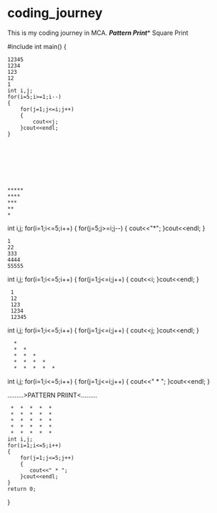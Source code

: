# coding_journey
This is my coding journey in MCA.
*********Pattern Print**********
Square Print 



#include<iostream>
int main()
{




    12345
    1234
    123
    12
    1
    int i,j;
    for(i=5;i>=1;i--)
    {
        for(j=1;j<=i;j++)
        {
            cout<<j;
        }cout<<endl;
    }








    *****
    ****
    ***
    **
    * 
  int i,j;
  for(i=1;i<=5;i++)
  {
    for(j=5;j>=i;j--)
    {
        cout<<"*";
    }cout<<endl;
  }










    1
    22
    333
    4444
    55555
int i,j;
for(i=1;i<=5;i++)
{
    for(j=1;j<=i;j++)
    {
        cout<<i;
    }cout<<endl;
}









     1 
     12
     123
     1234
     12345
  int i,j;
  for(i=1;i<=5;i++)
  {
    for(j=1;j<=i;j++)
    {
        cout<<j;
    }cout<<endl;
  }






      * 
      *  *
      *  *  *
      *  *  *  *
      *  *  *  *  *
 int i,j;
 for(i=1;i<=5;i++)
 {
    for(j=1;j<=i;j++)
    {
        cout<<" * ";
    }cout<<endl;
 }












.........>PATTERN PRIINT<.........


     *  *  *  *  * 
     *  *  *  *  * 
     *  *  *  *  * 
     *  *  *  *  * 
     *  *  *  *  * 
    int i,j;
    for(i=1;i<=5;i++)
    {
        for(j=1;j<=5;j++)
        {
           cout<<" * ";
        }cout<<endl;
    }
    return 0;
}
